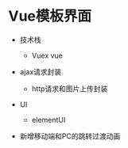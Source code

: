 # Vue模板界面

- 技术栈
  - Vuex vue 

- ajax请求封装
  - http请求和图片上传封装 

- UI
  - elementUI

- 新增移动端和PC的跳转过渡动画